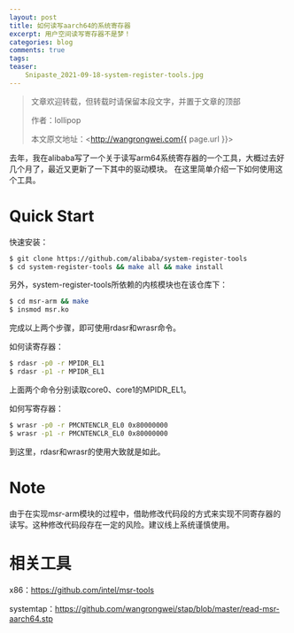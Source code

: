 ```yaml
---
layout: post
title: 如何读写aarch64的系统寄存器
excerpt: 用户空间读写寄存器不是梦！
categories: blog
comments: true
tags:
teaser:
    Snipaste_2021-09-18-system-register-tools.jpg
---
```


> 文章欢迎转载，但转载时请保留本段文字，并置于文章的顶部
>
> 作者：lollipop
>
> 本文原文地址：<http://wangrongwei.com{{ page.url }}>

去年，我在alibaba写了一个关于读写arm64系统寄存器的一个工具，大概过去好几个月了，最近又更新了一下其中的驱动模块。
在这里简单介绍一下如何使用这个工具。

# Quick Start

快速安装：

```bash
$ git clone https://github.com/alibaba/system-register-tools
$ cd system-register-tools && make all && make install
```



另外，system-register-tools所依赖的内核模块也在该仓库下：

```bash
$ cd msr-arm && make
$ insmod msr.ko
```

完成以上两个步骤，即可使用rdasr和wrasr命令。



如何读寄存器：

```bash
$ rdasr -p0 -r MPIDR_EL1
$ rdasr -p1 -r MPIDR_EL1
```

上面两个命令分别读取core0、core1的MPIDR_EL1。



如何写寄存器：

```bash
$ wrasr -p0 -r PMCNTENCLR_EL0 0x80000000
$ wrasr -p1 -r PMCNTENCLR_EL0 0x80000000
```

到这里，rdasr和wrasr的使用大致就是如此。



# Note

由于在实现msr-arm模块的过程中，借助修改代码段的方式来实现不同寄存器的读写。这种修改代码段存在一定的风险。建议线上系统谨慎使用。



# 相关工具

x86：https://github.com/intel/msr-tools

systemtap：https://github.com/wangrongwei/stap/blob/master/read-msr-aarch64.stp